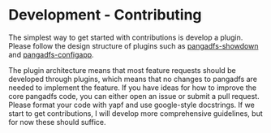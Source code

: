 # Development - Contributing

The simplest way to get started with contributions is develop a plugin. Please follow the design structure of plugins such as [pangadfs-showdown](https://github.com/sansbacon/pangadfs-showdown) and [pangadfs-configapp](https://github.com/sansbacon/pangadfs-configapp).

The plugin architecture means that most feature requests should be developed through plugins, which means that no changes to pangadfs are needed to implement the feature. If you have ideas for how to improve the core pangadfs code, you can either open an issue or submit a pull request. Please format your code with yapf and use google-style docstrings. If we start to get contributions, I will develop more comprehensive guidelines, but for now these should suffice.
